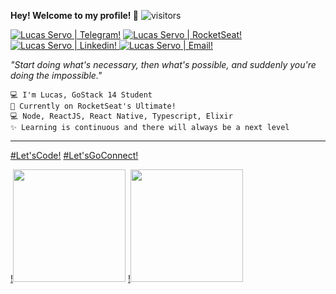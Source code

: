 
**Hey! Welcome to my profile! 👋** ![visitors](https://visitor-badge.glitch.me/badge?page_id=LServo.LServo)


[![Lucas Servo | Telegram!](https://img.shields.io/badge/-LServo-white?style=flat-square&logo=Telegram&logoColor=blue "Lucas Servo's Telegram")](https://t.me/LServo) [![Lucas Servo | RocketSeat!](https://img.shields.io/badge/-lservo-6633cc?style=flat-square&logo=Github&logoColor=white "Lucas Servo's RocketSeat Account")](https://app.rocketseat.com.br/me/lservo) [![Lucas Servo | Linkedin!](https://img.shields.io/badge/-Lucas%20Servo-6633cc?style=flat-square&logo=Linkedin&logoColor=white "Lucas Servo's Linkedin") ](https://www.linkedin.com/in/lservo) [![Lucas Servo | Email!](https://img.shields.io/badge/-l.servo@hotmail.com-6633cc?style=flat-square&logo=Microsoft&logoColor=white "Lucas Servo's E-mail")](mailto:l.servo@hotmail.com)

_"Start doing what's necessary, then what's possible, and suddenly you're doing the impossible."_

    💻 I'm Lucas, GoStack 14 Student
    🚀 Currently on RocketSeat's Ultimate! 
    💻 Node, ReactJS, React Native, Typescript, Elixir
    ✨ Learning is continuous and there will always be a next level
---    
[#Let'sCode!](https://app.rocketseat.com.br/me/lservo)
[#Let'sGoConnect!](https://app.rocketseat.com.br/me/lservo)

[!<img height="180em" src="https://github-readme-stats.vercel.app/api?username=LServo&show_icons=true&bg_color=white&text_color=7159c1&title_color=7159c1&icon_color=7159c1&border_color=7159c1" />](https://app.rocketseat.com.br/me/lservo) [!<img height="180em" src="https://github-readme-stats.vercel.app/api/top-langs/?username=LServo&layout=compact" />](https://app.rocketseat.com.br/me/lservo)



